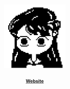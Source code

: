 ##

<p align="center">
  <img src="./person.gif" />
</p>

##

<div align="center">
  <p>
    <strong>
    <a href='https://project802.org'>Website</a>
    </strong>
  </p>
</div>
